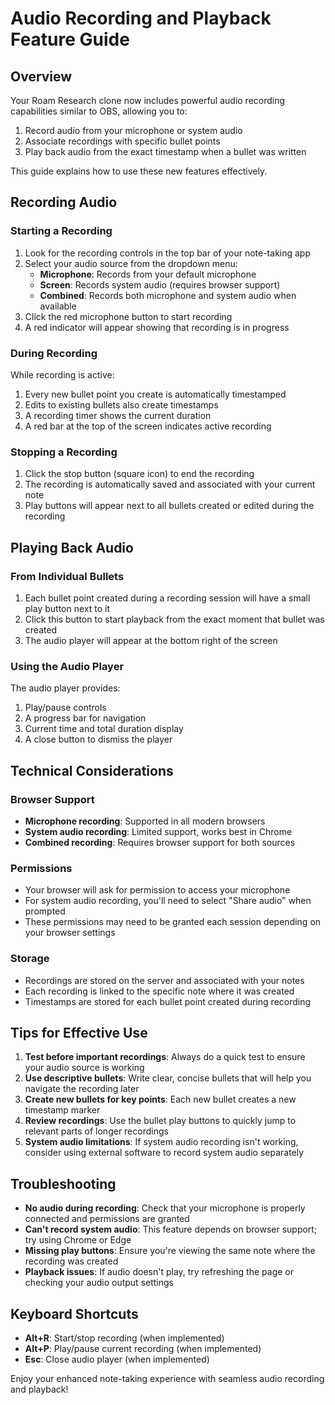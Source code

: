 # Audio Recording and Playback Feature Guide

## Overview

Your Roam Research clone now includes powerful audio recording capabilities similar to OBS, allowing you to:

1. Record audio from your microphone or system audio
2. Associate recordings with specific bullet points
3. Play back audio from the exact timestamp when a bullet was written

This guide explains how to use these new features effectively.

## Recording Audio

### Starting a Recording

1. Look for the recording controls in the top bar of your note-taking app
2. Select your audio source from the dropdown menu:
   - **Microphone**: Records from your default microphone
   - **Screen**: Records system audio (requires browser support)
   - **Combined**: Records both microphone and system audio when available
3. Click the red microphone button to start recording
4. A red indicator will appear showing that recording is in progress

### During Recording

While recording is active:

1. Every new bullet point you create is automatically timestamped
2. Edits to existing bullets also create timestamps
3. A recording timer shows the current duration
4. A red bar at the top of the screen indicates active recording

### Stopping a Recording

1. Click the stop button (square icon) to end the recording
2. The recording is automatically saved and associated with your current note
3. Play buttons will appear next to all bullets created or edited during the recording

## Playing Back Audio

### From Individual Bullets

1. Each bullet point created during a recording session will have a small play button next to it
2. Click this button to start playback from the exact moment that bullet was created
3. The audio player will appear at the bottom right of the screen

### Using the Audio Player

The audio player provides:

1. Play/pause controls
2. A progress bar for navigation
3. Current time and total duration display
4. A close button to dismiss the player

## Technical Considerations

### Browser Support

- **Microphone recording**: Supported in all modern browsers
- **System audio recording**: Limited support, works best in Chrome
- **Combined recording**: Requires browser support for both sources

### Permissions

- Your browser will ask for permission to access your microphone
- For system audio recording, you'll need to select "Share audio" when prompted
- These permissions may need to be granted each session depending on your browser settings

### Storage

- Recordings are stored on the server and associated with your notes
- Each recording is linked to the specific note where it was created
- Timestamps are stored for each bullet point created during recording

## Tips for Effective Use

1. **Test before important recordings**: Always do a quick test to ensure your audio source is working
2. **Use descriptive bullets**: Write clear, concise bullets that will help you navigate the recording later
3. **Create new bullets for key points**: Each new bullet creates a new timestamp marker
4. **Review recordings**: Use the bullet play buttons to quickly jump to relevant parts of longer recordings
5. **System audio limitations**: If system audio recording isn't working, consider using external software to record system audio separately

## Troubleshooting

- **No audio during recording**: Check that your microphone is properly connected and permissions are granted
- **Can't record system audio**: This feature depends on browser support; try using Chrome or Edge
- **Missing play buttons**: Ensure you're viewing the same note where the recording was created
- **Playback issues**: If audio doesn't play, try refreshing the page or checking your audio output settings

## Keyboard Shortcuts

- **Alt+R**: Start/stop recording (when implemented)
- **Alt+P**: Play/pause current recording (when implemented)
- **Esc**: Close audio player (when implemented)

Enjoy your enhanced note-taking experience with seamless audio recording and playback!
